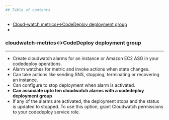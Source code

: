 ```yaml
---
## Table of contents
---
```

* [Cloud-watch metrics<->CodeDeploy deployment group](#cloudwatch-metrics-codedeploy)
* 

### cloudwatch-metrics<->CodeDeploy deployment group
---
- Create cloudwatch alarms for an instance or Amazon EC2 ASG in your codedeploy operations. 
- Alarm watches for metric and invoke actions when state changes.
- Can take actions like sending SNS, stopping, terminating or recovering an instance.
- Can configure to stop deployment when alarm is activated.
- **Can associate upto ten cloudwatch alarms with a codedeploy deployment group**
- If any of the alarms are activated, the deployment stops and the status is updated to stopped. 
  To use this option, grant Cloudwatch permissions to your codedeploy service role.
